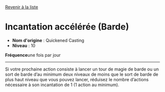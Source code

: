 [Revenir à la liste](..)

# Incantation accélérée (Barde)

 * **Nom d'origine** : Quickened Casting
 * **Niveau** : 10


<p><strong>Fréquence</strong>une fois par jour</p>
<hr>
<p>Si votre prochaine action consiste à lancer un tour de magie de barde ou un sort de barde d’au minimum deux niveaux de moins que le sort de barde de plus haut niveau que vous pouvez lancer, réduisez le nombre d’actions nécessaire à son incantation de 1 (1 action au minimum).</p>